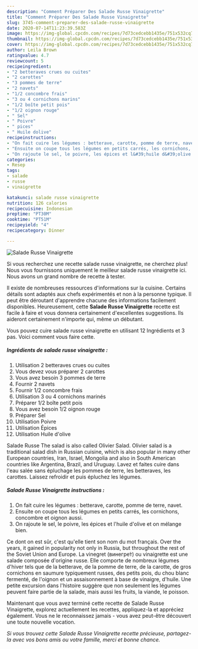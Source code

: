 ```yaml
---
description: "Comment Préparer Des Salade Russe Vinaigrette"
title: "Comment Préparer Des Salade Russe Vinaigrette"
slug: 3745-comment-preparer-des-salade-russe-vinaigrette
date: 2020-07-14T11:23:39.583Z
image: https://img-global.cpcdn.com/recipes/7d73cedcebb1435e/751x532cq70/salade-russe-vinaigrette-photo-principale-de-la-recette.jpg
thumbnail: https://img-global.cpcdn.com/recipes/7d73cedcebb1435e/751x532cq70/salade-russe-vinaigrette-photo-principale-de-la-recette.jpg
cover: https://img-global.cpcdn.com/recipes/7d73cedcebb1435e/751x532cq70/salade-russe-vinaigrette-photo-principale-de-la-recette.jpg
author: Leila Brown
ratingvalue: 4.7
reviewcount: 5
recipeingredient:
- "2 betteraves crues ou cuites"
- "2 carottes"
- "3 pommes de terre"
- "2 navets"
- "1/2 concombre frais"
- "3 ou 4 cornichons marins"
- "1/2 boîte petit pois"
- "1/2 oignon rouge"
- " Sel"
- " Poivre"
- " pices"
- " Huile dolive"
recipeinstructions:
- "On fait cuire les légumes : betterave, carotte, pomme de terre, navet."
- "Ensuite on coupe tous les légumes en petits carrés, les cornichons, concombre et oignon aussi."
- "On rajoute le sel, le poivre, les épices et l&#39;huile d&#39;olive et on mélange bien."
categories:
- Resep
tags:
- salade
- russe
- vinaigrette

katakunci: salade russe vinaigrette 
nutrition: 126 calories
recipecuisine: Indonesian
preptime: "PT30M"
cooktime: "PT51M"
recipeyield: "4"
recipecategory: Dinner

---
```



![Salade Russe Vinaigrette](https://img-global.cpcdn.com/recipes/7d73cedcebb1435e/751x532cq70/salade-russe-vinaigrette-photo-principale-de-la-recette.jpg)

Si vous recherchez une recette salade russe vinaigrette, ne cherchez plus! Nous vous fournissons uniquement le meilleur salade russe vinaigrette ici. Nous avons un grand nombre de recette à tester.

Il existe de nombreuses ressources d'informations sur la cuisine. Certains détails sont adaptés aux chefs expérimentés et non à la personne typique. Il peut être déroutant d'apprendre chacune des informations facilement disponibles. Heureusement, cette <strong> Salade Russe Vinaigrette </strong> recette est facile à faire et vous donnera certainement d'excellentes suggestions. Ils aideront certainement n'importe qui, même un débutant.

<!--inarticleads1-->

Vous pouvez cuire salade russe vinaigrette en utilisant 12 Ingrédients et 3 pas. Voici comment vous faire cette.

##### Ingrédients de salade russe vinaigrette :

1. Utilisation 2 betteraves crues ou cuites
1. Vous devez vous préparer 2 carottes
1. Vous avez besoin 3 pommes de terre
1. Fournir 2 navets
1. Fournir 1/2 concombre frais
1. Utilisation 3 ou 4 cornichons marinés
1. Préparer 1/2 boîte petit pois
1. Vous avez besoin 1/2 oignon rouge
1. Préparer  Sel
1. Utilisation  Poivre
1. Utilisation  Épices
1. Utilisation  Huile d&#39;olive


Salade Russe The salad is also called Olivier Salad. Olivier salad is a traditional salad dish in Russian cuisine, which is also popular in many other European countries, Iran, Israel, Mongolia and also in South American countries like Argentina, Brazil, and Uruguay. Lavez et faites cuire dans l&#39;eau salée sans épluchage les pommes de terre, les betteraves, les carottes. Laissez refroidir et puis épluchez les légumes. 

<!--inarticleads2-->

##### Salade Russe Vinaigrette instructions :

1. On fait cuire les légumes : betterave, carotte, pomme de terre, navet.
1. Ensuite on coupe tous les légumes en petits carrés, les cornichons, concombre et oignon aussi.
1. On rajoute le sel, le poivre, les épices et l&#39;huile d&#39;olive et on mélange bien.


Ce dont on est sûr, c&#39;est qu&#39;elle tient son nom du mot français. Over the years, it gained in popularity not only in Russia, but throughout the rest of the Soviet Union and Europe. La vinegret (винегре́т) ou vinaigrette est une salade composée d&#39;origine russe. Elle comporte de nombreux légumes d&#39;hiver tels que de la betterave, de la pomme de terre, de la carotte, de gros cornichons en saumure typiquement russes, des petits pois, du chou blanc fermenté, de l&#39;oignon et un assaisonnement à base de vinaigre, d&#39;huile. Une petite excursion dans l&#39;histoire suggère que non seulement les légumes peuvent faire partie de la salade, mais aussi les fruits, la viande, le poisson. 

<!--inarticleads1-->

<p>
Maintenant que vous avez terminé cette recette de Salade Russe Vinaigrette, explorez actuellement les recettes, appliquez-la et appréciez également. Vous ne le reconnaissez jamais - vous avez peut-être découvert une toute nouvelle vocation.
</p>

<p>
<i>Si vous trouvez cette Salade Russe Vinaigrette recette précieuse, partagez-la avec vos bons amis ou votre famille, merci et bonne chance.</i>
</p>
